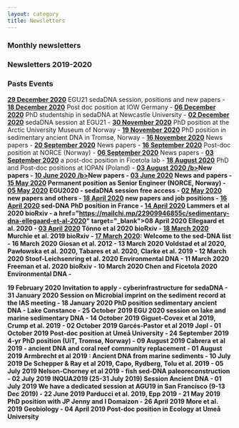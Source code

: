 ```yaml
---
layout: category
title: Newsletters
---
```


<div class="section">
<h3 class="Monthly newsletters">Monthly newsletters</h3>
</div>

<div class="section">
<h3 class="section-title underline">Newsletters 2019-2020</h3>
</div>


<div class="section">
<h3 class="section-title underline">Pasts Events</h3>

<a href="https://mailchi.mp/2a846749caf8/sedimentary-dna-egu21-sedadna-session-positions-and-new-papers" target="_blank"><b>29 December 2020</b></a> EGU21 sedaDNA session, positions and new papers - <a href="https://mailchi.mp/2ee1ee69dd1b/sedimentary-dna-post-doc-position-at-iow-germany" target="_blank"><b>18 December 2020</b></a> Post doc position at IOW Germany - <a href="https://mailchi.mp/a1c41dc7c0ca/sedimentary-dna-phd-studentship-in-sedadna-at-newcastle-university" target="_blank"><b> 06 December 2020</b></a> PhD studentship in sedaDNA at Newcastle University - <a href="https://mailchi.mp/e5060ecbf478/sedimentary-dna-submit-your-abstract-for-the-sedadna-session-at-egu21" target="_blank"><b>02 December 2020</b></a> sedaDNA session at EGU21 - <a href="https://mailchi.mp/1a5c124214c1/sedimentary-dna-phd-position-at-the-arctic-university-museum-of-norway" target="_blank"><b>30 November 2020</b></a> PhD position at the Arctic University Museum of Norway - <a href="https://mailchi.mp/d401f19b7bcd/sedimentary-dna-phd-position-in-sedimentary-ancient-dna-in-troms-norway" target="_blank"><b>19 November 2020</b></a> PhD position in sedimentary ancient DNA in Tromsø, Norway - <a href="https://mailchi.mp/8971bfabd236/sedimentary-dna-new-papers" target="_blank"><b>16 November 2020</b></a> News papers - <a href="https://mailchi.mp/19a8ac107ed7/sedimentary-dna-news-papers" target="_blank"><b>20 September 2020</b></a> News papers - <a href="https://mailchi.mp/ec3739b73ea6/sedimentary-dna-post-doc-position-at-norce-norway" target="_blank"><b>16 September 2020</b></a> Post-doc position at NORCE (Norway) - <a href="https://mailchi.mp/202c854d7d88/sedimentary-dna-news-papers-and-positions" target="_blank"><b>06 September 2020</b></a> News papers - <a href="https://mailchi.mp/33b4322011c3/sedimentary-dna-a-post-doc-position-in-ficetola-lab" target="_blank"><b>03 September 2020</b></a> a post-doc position in Ficetola lab - <a href="https://mailchi.mp/0fa5a4334220/sedimentary-dna-phd-and-post-doc-positions-at-iopan-poland" target="_blank"><b>18 August 2020</b></a> PhD and Post-doc positions at IOPAN (Poland) - <a href="https://mailchi.mp/5d87104f8a23/sedimentary-dna-new-papers-july-2020" target="_blank"><b>03 August 2020 /b></a>New papers - <a href="https://mailchi.mp/5496cd12bcb3/sedimentary-dna-new-papers" target="_blank"><b>10 June 2020 /b></a>New papers - <a href="https://mailchi.mp/da8c37be5c09/sedimentary-dna-news-and-papers" target="_blank"><b>03 June 2020</b></a> News and papers - <a href="https://mailchi.mp/528b5639787e/sedimentary-dna-permanent-position-as-senior-engineer-norce-norway" target="_blank"><b>15 May 2020</b></a> Permanent position as Senior Engineer (NORCE, Norway) - <a href="https://mailchi.mp/3f22cfc27262/sedimentary-dna-egu2020-sedadna-session-free-access" target="_blank"><b>05 May 2020</b></a> EGU2020 - sedaDNA session free access - <a href="https://mailchi.mp/f6ed01bc4794/sedimentary-dna-new-papers-and-others" target="_blank"><b>02 May 2020 </b></a> new papers and others - <a href="https://mailchi.mp/3cac0e9e79a2/sedimentary-dna-new-papers-and-job-positions" target="_blank"><b>18 April 2020</b></a> new papers and job positions - <a href="https://mailchi.mp/3a9f0f00dbf7/sedimentary-dna-sed-dna-phd-position-in-france" target="_blank"><b>16 April 2020</b></a> sed-DNA PhD position in France - <a href="https://mailchi.mp/307cbf1f5028/sedimentary-dna-lammers-et-al-2020-biorxiv" target="_blank"><b>14 April 2020</b></a> Lammers et al 2020 bioRxiv - a href="https://mailchi.mp/22909946855c/sedimentary-dna-ellegaard-et-al-2020" target="_blank"><b>08 April 2020</b></a> Ellegaard et al. 2020 - <a href="https://mailchi.mp/a4c035e804c4/sedimentary-dna-tnno-et-al-2020-biorxiv" target="_blank"><b>03 April 2020</b></a> Tõnno et al 2020 bioRxiv - <a href="https://mailchi.mp/329b478e5cee/sedimentary-dna-murchie-et-al-2019-biorxiv" target="_blank"><b>18 March 2020</b></a> Murchie et al. 2019 bioRxiv - <a href="https://mailchi.mp/63cbd7fc0f2d/sedimentary-dna-welcome-to-the-sed-dna-newsletter"  target="_blank"><b>17 March 2020</b></a>: Welcome to the sed-DNA list - <b>16 March 2020</b> Giosan et al. 2012 - 13 March 2020 Voldstad et al 2020, Pawłowska et al. 2020, Tabares et al. 2020, Clarke et al. 2019 - <b>12 March 2020</b> Stoof-Leichsenring et al. 2020 Environmental DNA - <b>11 March 2020</b> Freeman et al. 2020 bioRxiv - <b>10 March 2020</b> Chen and Ficetola 2020 Environmental DNA - <p>19 February 2020</b> Invitation to apply - cyberinfrastructure for sedaDNA - <b>31 January 2020</b> Session on Microbial imprint on the sediment record at the IAS meeting - <b>18 January 2020</b> PhD position sedimentary ancient DNA - Lake Constance - <b>25 October 2019</b> EGU 2020 session on lake and marine sedimentary DNA - <b>14 October 2019</b> Giguet-Covex et al 2019, Crump et al. 2019 - <b>02 October 2019</b> Garcés-Pastor et al 2019 Jopl - <b>01 October 2019</b> Post-doc position at Umeå University - <b>24 September 2019</b> 4-yr PhD position (UiT, Tromsø, Norway) - <b>09 August 2019</b> Cabrera et al 2019 - ancient DNA and coral reef community replacement - <b>01 August 2019</b> Armbrecht et al 2019 : Ancient DNA from marine sediments - <b>10 July 2019</b> De Schepper & Ray et al 2019, Capo, Rydberg, Tolu et al. 2019 - <b>05 July 2019</b> Nelson-Chorney et al 2019 - fish sed-DNA paleoreconstruction - <b>02 July 2019</b> INQUA2019 (25-31 July 2019) Session Ancient DNA - <b>01 July 2019</b> We have a dedicated session at AGU19 in San Francisco (9-13 Dec 2019) - <b>22 June 2019</b> Parducci et al. 2019, Epp 2019 - <b>21 May 2019</b> PhD position with JP Jenny and I Domaizon - <b>26 April 2019</b> More et al. 2019 Geobiology - <b>04 April 2019</b> Post-doc position in Ecology at Umeå University</p>
</div>
